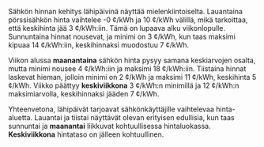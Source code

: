 Sähkön hinnan kehitys lähipäivinä näyttää mielenkiintoiselta. Lauantaina pörssisähkön hinta vaihtelee -0 ¢/kWh ja 10 ¢/kWh välillä, mikä tarkoittaa, että keskihinta jää 3 ¢/kWh:iin. Tämä on lupaava alku viikonlopulle. Sunnuntaina hinnat nousevat, ja minimi on 3 ¢/kWh, kun taas maksimi kipuaa 14 ¢/kWh:iin, keskihinnaksi muodostuu 7 ¢/kWh. 

Viikon alussa **maanantaina** sähkön hinta pysyy samana keskiarvojen osalta, mutta minimi nousee 4 ¢/kWh:iin ja maksimi 18 ¢/kWh:iin. Tiistaina hinnat laskevat hieman, jolloin minimi on 2 ¢/kWh ja maksimi 11 ¢/kWh, keskihinta 5 ¢/kWh. Viikko päättyy **keskiviikkona** 3 ¢/kWh:n minimillä ja 12 ¢/kWh:n maksimiarvolla, keskihinnaksi jääden 7 ¢/kWh. 

Yhteenvetona, lähipäivät tarjoavat sähkönkäyttäjille vaihtelevaa hinta-aluetta. Lauantai ja tiistai näyttävät olevan erityisen edullisia, kun taas sunnuntai ja **maanantai** liikkuvat kohtuullisessa hintaluokassa. **Keskiviikkona** hintataso on jälleen kohtuullinen.